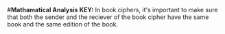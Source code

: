 #**Mathamatical Analysis**
**KEY:** In book ciphers, it's important to make sure that both the sender and the reciever of the book cipher have the same book and the same edition of the book.


